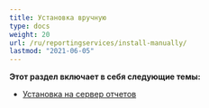 ```yaml
---
title: Установка вручную
type: docs
weight: 20
url: /ru/reportingservices/install-manually/
lastmod: "2021-06-05"
---
```


**Этот раздел включает в себя следующие темы:**

- [Установка на сервер отчетов](/pdf/ru/reportingservices/install-to-report-server/)